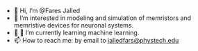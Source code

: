 - 👋 Hi, I’m @Fares Jalled 
- 👀 I’m interested in modeling and simulation of memristors and memristive devices for neuronal systems. 
- 💞️ 🌱 I’m currently learning machine learning.
- 📫 How to reach me: by email to jalledfars@phystech.edu

<!---
FaresJalled/FaresJalled is a ✨ special ✨ repository because its `README.md` (this file) appears on your GitHub profile.
You can click the Preview link to take a look at your changes.
--->
